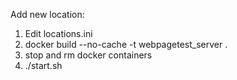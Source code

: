 Add new location:

1) Edit locations.ini
2) docker build --no-cache -t webpagetest_server .
3) stop and rm docker containers
4) ./start.sh

